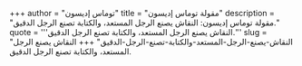 +++
author = "توماس إديسون"
title = "مقولة توماس إديسون"
description = "مقولة توماس إديسون: النقاش يصنع الرجل المستعد، والكتابة تصنع الرجل الدقيق."
quote = '''النقاش يصنع الرجل المستعد، والكتابة تصنع الرجل الدقيق.''' 
slug = "النقاش-يصنع-الرجل-المستعد-والكتابة-تصنع-الرجل-الدقيق"
+++
النقاش يصنع الرجل المستعد، والكتابة تصنع الرجل الدقيق.
